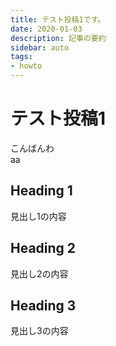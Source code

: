 ```yaml
---
title: テスト投稿1です。
date: 2020-01-03
description: 記事の要約
sidebar: auto
tags:
- howto
---
```

# テスト投稿1
こんばんわ  
aa

## Heading 1

見出し1の内容

## Heading 2

見出し2の内容

## Heading 3

見出し3の内容